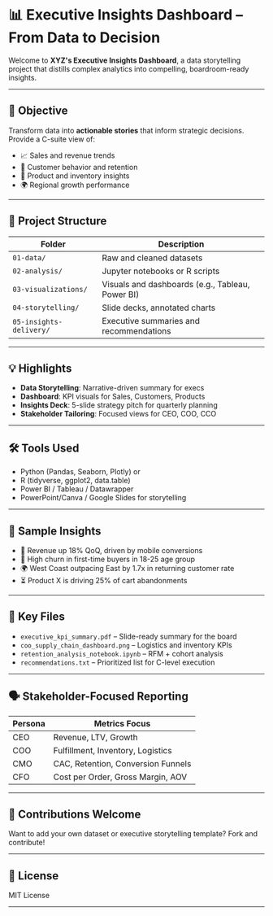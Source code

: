 # 📊 Executive Insights Dashboard – From Data to Decision

Welcome to **XYZ's Executive Insights Dashboard**, a data storytelling project that distills complex analytics into compelling, boardroom-ready insights.

---

## 🎯 Objective

Transform data into **actionable stories** that inform strategic decisions. Provide a C-suite view of:
- 📈 Sales and revenue trends
- 🧍 Customer behavior and retention
- 🛒 Product and inventory insights
- 🌍 Regional growth performance

---

## 🧱 Project Structure

| Folder              | Description |
|---------------------|-------------|
| `01-data/`           | Raw and cleaned datasets |
| `02-analysis/`       | Jupyter notebooks or R scripts |
| `03-visualizations/` | Visuals and dashboards (e.g., Tableau, Power BI) |
| `04-storytelling/`   | Slide decks, annotated charts |
| `05-insights-delivery/` | Executive summaries and recommendations |

---

## 💡 Highlights

- **Data Storytelling**: Narrative-driven summary for execs
- **Dashboard**: KPI visuals for Sales, Customers, Products
- **Insights Deck**: 5-slide strategy pitch for quarterly planning
- **Stakeholder Tailoring**: Focused views for CEO, COO, CCO

---

## 🛠️ Tools Used

- Python (Pandas, Seaborn, Plotly) or 
- R (tidyverse, ggplot2, data.table)
- Power BI / Tableau / Datawrapper
- PowerPoint/Canva / Google Slides for storytelling

---

## 🧪 Sample Insights

- 🧮 Revenue up 18% QoQ, driven by mobile conversions
- 👥 High churn in first-time buyers in 18-25 age group
- 🌍 West Coast outpacing East by 1.7x in returning customer rate
- ⏳ Product X is driving 25% of cart abandonments

---

## 🧾 Key Files

- `executive_kpi_summary.pdf` – Slide-ready summary for the board
- `coo_supply_chain_dashboard.png` – Logistics and inventory KPIs
- `retention_analysis_notebook.ipynb` – RFM + cohort analysis
- `recommendations.txt` – Prioritized list for C-level execution

---

## 🗣️ Stakeholder-Focused Reporting

| Persona | Metrics Focus |
|--------|----------------|
| CEO    | Revenue, LTV, Growth |
| COO    | Fulfillment, Inventory, Logistics |
| CMO    | CAC, Retention, Conversion Funnels |
| CFO    | Cost per Order, Gross Margin, AOV |

---

## 📎 Contributions Welcome

Want to add your own dataset or executive storytelling template? Fork and contribute!

---

## 📜 License

MIT License

---
